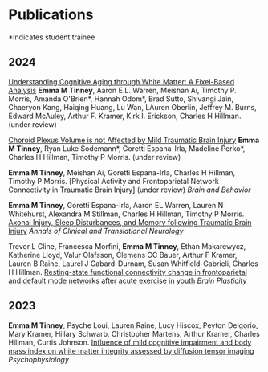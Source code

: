 # Publications
*Indicates student trainee
## 2024
[Understanding Cognitive Aging through White Matter: A Fixel-Based Analysis]()
**Emma M Tinney**, Aaron E.L. Warren, Meishan Ai, Timothy P. Morris, Amanda O'Brien\*, Hannah Odom\*, Brad Sutto, Shivangi Jain, Chaeryon Kang, Haiqing Huang, Lu Wan, LAuren Oberlin, Jeffrey M. Burns, Edward McAuley, Arthur F. Kramer, Kirk I. Erickson, Charles H Hillman. (under review) 

[Choroid Plexus Volume is not Affected by Mild Traumatic Brain Injury]()
**Emma M Tinney**, Ryan Luke Sodemann\*, Goretti Espana-Irla, Madeline Perko\*, Charles H Hillman, Timothy P Morris. (under review) 

<!-- [Brain resting-state functional connectivity mediates the age-associated decline in physical activity engagement]()
Meishan Ai, **Emma M Tinney**, Goretti Espana-Irla, Charles H Hillman, Arthur F Kramer, Timothy P Morris. (under review) _Gerontology_ -->

**Emma M Tinney**, Meishan Ai, Goretti Espana-Irla, Charles H Hillman, Timothy P Morris.
[Physical Activity and Frontoparietal Network Connectivity in Traumatic Brain Injury] (under review) _Brain and Behavior_

**Emma M Tinney**, Goretti Espana-Irla, Aaron EL Warren, Lauren N Whitehurst, Alexandra M Stillman, Charles H Hillman, Timothy P Morris. 
[Axonal Injury, Sleep Disturbances, and Memory following Traumatic Brain Injury](https://onlinelibrary.wiley.com/doi/10.1002/acn3.52145) _Annals of Clinical and Translational Neurology_

Trevor L Cline, Francesca Morfini, **Emma M Tinney**, Ethan Makarewycz, Katherine Lloyd, Valur Olafsson, Clemens CC Bauer, Arthur F Kramer, Lauren B Raine, Laurel J Gabard-Durnam, Susan Whitfield-Gabrieli, Charles H Hillman. 
[Resting-state functional connectivity change in frontoparietal and default mode networks after acute exercise in youth](https://content.iospress.com/articles/brain-plasticity/bpl240003?resultNumber=0&totalResults=119&start=0&q=Resting-State+Functional+Connectivity+Change+in+Frontoparietal+and+Default+Mode+Networks+After+Acute+Exercise+in+Youth&resultsPageSize=10&rows=10)
 _Brain Plasticity_ 

## 2023
**Emma M Tinney**, Psyche Loui, Lauren Raine, Lucy Hiscox, Peyton Delgorio, Mary Kramer, Hillary Schwarb, Christopher Martens, Arthur Kramer, Charles Hillman, Curtis Johnson. 
[Influence of mild cognitive impairment and body mass index on white matter integrity assessed by diffusion tensor imaging](https://onlinelibrary.wiley.com/doi/full/10.1111/psyp.14306/) _Psychophysiology_
